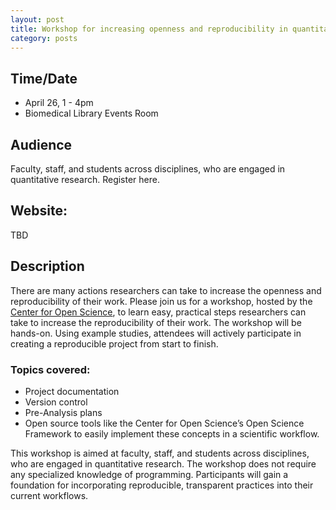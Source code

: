 ```yaml
---
layout: post
title: Workshop for increasing openness and reproducibility in quantitative research
category: posts
---
```


## Time/Date 

* April 26, 1 - 4pm 
* Biomedical Library Events Room 

## Audience 

Faculty, staff, and students across disciplines, who are engaged in quantitative research. Register here. 

## Website: 

TBD 

## Description

There are many actions researchers can take to increase the openness and reproducibility of their work. Please join us for a workshop, hosted by the [Center for Open Science](https://cos.io/), to learn easy, practical steps researchers can take to increase the reproducibility of their work. The workshop will be hands-on. Using example studies, attendees will actively participate in creating a reproducible project from start to finish.

### Topics covered:

* Project documentation
* Version control
* Pre-Analysis plans
* Open source tools like the Center for Open Science’s Open Science Framework to easily implement these concepts in a  scientific workflow. 

This workshop is aimed at faculty, staff, and students across disciplines, who are engaged in quantitative research. The workshop does not require any specialized knowledge of programming. Participants will gain a foundation for incorporating reproducible, transparent practices into their current workflows.